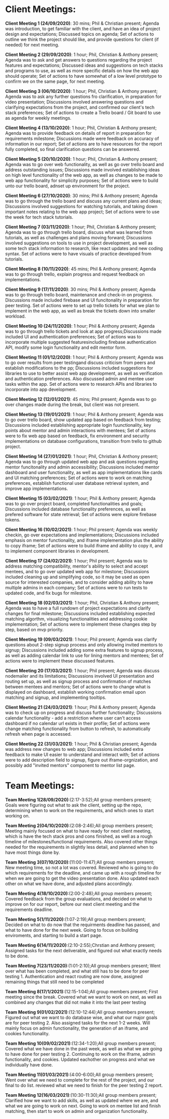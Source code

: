 # Client Meetings:

**Client Meeting 1 (24/09/2020)**: 30 mins; Phil & Christian present; Agenda was introduction, to get familiar with the client, and have an idea of project design and expectations; Discussed topics on agenda; Set of actions to outline we think the project should like, and provide questions for client (if needed) for next meeting.

**Client Meeting 2 (29/09/2020)**: 1 hour; Phil, Christian & Anthony present; Agenda was to ask and get answers to questions regarding the project features and expectations; Discussed ideas and suggestions on tech stacks and programs to use, as well as more specific details on how the web app should operate; Set of actions to have somewhat of a low level prototype to confirm we on the same page, for next meeting.

**Client Meeting 3 (06/10/2020)**: 1 hour; Phil, Christian & Anthony present; Agenda was to ask any further questions fro clarification, in preparation for video presentation; Discussions involved answering questions and clarifying expectations from the project, and confirmed our client's tech stack preferences; Set of actions to create a Trello board / Git board to use as agenda for weekly meetings.

**Client Meeting 4 (13/10/2020)**: 1 hour; Phil, Christian & Anthony present; Agenda was to provide feedback on details of report in preparation for requirements milestone; Discussions made were feedback on accuracy of information in our report; Set of actions are to have resources for the report fully completed, so final clarification questions can be answered.

**Client Meeting 5 (20/10/2020)**: 1 hour; Phil, Christian & Anthony present; Agenda was to go over web functionality, as well as go over trello board and address outstanding issues; Discussions made involved establishing ideas on high level functionality of the web app, as well as changes to be made to web app functionality for simplicity purposes; Set of actions were to build unto our trello board, adnset up environment for the project.

**Client Meeting 6 (27/10/2020)**: 30 mins; Phil & Anthony present; Agenda was to go through the trello board and discuss any current plans and ideas; Discussions involved suggestions for watching tutorials, and taking down important notes relating to the web app project; Set of actions were to use the week for tech stack tutorials.

**Client Meeting 7 (03/11/2020)**: 1 hour; Phil, Christian & Anthony present; Agenda was to go through trello board, discuss what was learned from tutorials, as well as challenges and plans moving forward; Discussions involved suggestions on tools to use in project development, as well as some tech stack information to research, like react updates and new coding syntax. Set of actions were to have visuals of practice developed from tutorials.

**Client Meeting 8 (10/11/2020)**: 45 mins; Phil & Anthony present; Agenda was to go through trello, explain progress and request feedback on implementations.

**Client Meeting 9 (17/11/2020)**: 30 mins; Phil & Anthony present; Agenda was to go through trello board, maintenance and check-in on progress. Discussions made included firebase and UI funcitonality in preparation for peer testing. Set of actions were to set up trello tickets for what we plan to implement in the web app, as well as break the tickets down into smaller workload.

**Client Meeting 10 (24/11/2020)**: 1 hour; Phil & Anthony present; Agenda was to go through trello tickets and look at app progress;Discussions made included UI and authentication preferences; Set of actions was to incorporate multiple suggested featuresincluding firebase authentication API, modify some login functionality and edit mentor form.

**Client Meeting 11 (01/12/2020)**: 1 hour; Phil & Anthony present; Agenda was to go over results from peer testingand discuss criticism from peers and establish modifications to the pp; Discussions included suggestions for libraries to use to better assist web app development, as well as verification and authentication preferences. Also discussed admin and mentee user tasks within the app. Set of actions were to research APIs and libraries to incorporate into app development.

**Client Meeting 12 (12/01/2021)**: 45 mins; Phil present; Agenda was to go over changes made during the break, but client was not present.

**Client Meeting 13 (19/01/2021)**: 1 hour; Phil & Anthony present; Agenda was to go over trello board, show updated app based on feedback from testing; Discussions included establishing appropriate login fuunctionality, key points about mentor and admin interactions with mentees; Set of actions were to fix web app based on feedback, fix environment and security implementations on database configurations, transition from trello to github project.

**Client Meeting 14 (27/01/2021)**: 1 hour; Phil, Christian & Anthony present; Agenda was to go through updated web app and ask questions regarding mentor funcitonality and admin accessibility; Discussions included mentor dashboard and user functionality, as well as app implementations like cards and UI matching preferences; Set of actions were to work on matching preferences, establish functional user database retrieval system, and improve app implementations.

**Client Meeting 15 (03/02/2021)**: 1 hour; Phil & Anthony present; Agenda was to go over project board, completed functionalities and goals; Discussions included database functionality preferences, as well as prefered software for state retrieval; Set of actions were explore firebase tokens.

**Client Meeting 16 (10/02/2021)**: 1 hour; Phil present; Agenda was weekly checkin, go over expectations and implementations; Discussions included emphasis on mentor functionality, and iframe implementation plus the ability to copy iframe; Set of actions were to build iframe and ability to copy it, and to implement component libraries in development.

**Client Meeting 17 (24/02/2021)**: 1 hour; Phil present; Agenda was to address matching compatibility, mentor's ability to select and accept mentees, and to go over updated web app for milestone; Discussions included cleaning up and simplifying code, so it may be used as open source for interested companies, and to consider adding ability to have multiple admins in each company; Set of actions were to run tests to updated code, and fix bugs for milestone.

**Client Meeting 18 (02/03/2021)**: 1 hour; Phil, Christian & Anthony present; Agenda was to have a full rundown of project expectations and clarify changes for final milestone; Discussions included establishing expected matching algorthm, visualizing functionalities and addressing cookie implementation; Set of actions were to implement these changes step by step, based on mvp priority.

**Client Meeting 19 (09/03/2021)**: 1 hour; Phil present; Agenda was clarify questions about 2-step signup process and only allowing invited mentors to signup; Discussions included adding some extra features to signup process, as well as adding calendar link to use for lining mentors and mentees; Set of actions were to implement these discussed features.

**Client Meeting 20 (17/03/2021)**: 1 hour; Phil present; Agenda was discuss nodemailer and its limitations; Discussions involved UI presentation and routing set up, as well as signup process and confirmation of matches between mentees and mentors; Set of actions were to change what is displayed on dashboard, establish working confirmation email upon matching and signup, and implementing tooltips.

**Client Meeting 21 (24/03/2021)**: 1 hour; Phil & Anthony present; Agenda was to check up on progress and discuss further functionality; Discussions calendar functionality - add a restriction where user can't access dashboard if no calendar url exists in their profile; Set of actions were change matching functionality from button to refresh, to automatically refresh when page is accessed.

**Client Meeting 22 (31/03/2021)**: 1 hour; Phil & Christian present; Agenda was address new changes to web app; Discussions included extra feedback to make UI easier to understand and interact with; Set of actions were to add description field to signup, figure out iframe-orgnization, and possibly add "invited mentors" component to mentor list page.

# Team Meetings:

**Team Meeting 1(28/09/2020)**:(2:17-3:52);All group members present; Goals were figuring out what to ask the client, setting up the repo, determining when to work on the requirements, and which ones to start working on.

**Team Meeting 2(04/10/2020)**:(2:08-2:46);All group members present; Meeting mainly focused on what to have ready for next client meeting, which is have the tech stack pros and cons finished, as well as a rough timeline of milestones/functional requirements. Also covered other things needed for the requirements in slightly less detail, and planned when to have most things done by.

**Team Meeting 3(07/10/2020)**:(11:00-11:47);All group members present; New meeting time, so not a lot was covered. Reviewed who is going to do which requirements for the deadline, and came up with a rough timeline for when we are going to get the video presentation done. Also updated each other on what we have done, and adjusted plans accordingly.

**Team Meeting 4(18/10/2020)**:(2:00-2:48);All group members present; Covered feedback from the group evaluations, and decided on what to improve on for our report, before our next client meeting and the requirements deadline.

**Team Meeting 5(1/11/2020)**:(1:07-2:19);All group members present; Decided on what to do now that the requirments deadline has passed, and what to have done for the next week. Going to focus on building enviroments, and starting to build a start page.

**Team Meeting 6(14/11/2020)**:(2:10-2:55);Chrstian and Anthony present; Assigned tasks for the next deliverable, and figured out what exactly needs to be done.

**Team Meeting 7(23/11/2020)**:(1:01-2:10);All group members present; Went over what has been completed, and what still has to be done for peer testing 1. Authentication and react routing are now done, assigned remaining things that still need to be completed

**Team Meeting 8(17/1/2021)**:(12:15-1:04);All group members present; First meeting since the break. Covered what we want to work on next, as well as combined any changes that did not make it into the last peer testing

**Team Meeting 9(01/02/2021)**:(12:10-12:44);All group members present; Figured out what we want to do database wise, and what our major goals are for peer testing 2. Also assigned tasks for the next 1-2 weeks. Will mainly focus on admin functionality, the generation of an iframe, and cookies functionality.

**Team Meeting 10(09/02/2021)**:(12:34-1:20);All group members present; Covered what we have done in the past week, as well as what we are going to have done for peer testing 2. Continuing to work on the Iframe, admin functionality, and cookies. Updated eachother on progress and what we individually have done.

**Team Meeting 11(01/03/2021)**:(4:00-6:00);All group members present; Went over what we need to complete for the rest of the project, and our final to do list. reviewed what we need to finish for the peer testing 2 report.

**Team Meeting 12(16/03/2021)**:(10:30-11:30);All group members present; Clarified how we want to add skills, as well as updated where we are, and what we are going to work on next. Going to work on mentee list and finish matching, then start to work on admin and organization functionality.


